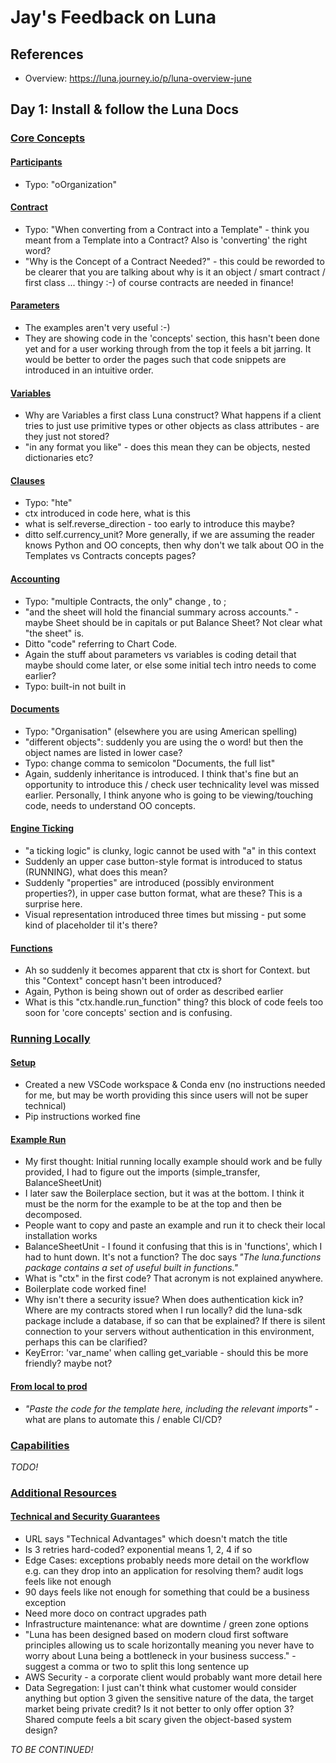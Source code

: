 # Jay's Feedback on Luna

## References

* Overview: https://luna.journey.io/p/luna-overview-june

## Day 1: Install & follow the Luna Docs

### [Core Concepts](https://docs.stage-luna-protocol.com/category/core-concepts)

#### [Participants](https://docs.stage-luna-protocol.com/Core%20Concepts/Participants)

* Typo: "oOrganization"

#### [Contract](https://docs.stage-luna-protocol.com/Core%20Concepts/Contract)

* Typo: "When converting from a Contract into a Template" - think you meant from a Template into a Contract? Also is 'converting' the right word?
* "Why is the Concept of a Contract Needed?" - this could be reworded to be clearer that you are talking about why is it an object / smart contract / first class ... thingy :-) of course contracts are needed in finance!

#### [Parameters](https://docs.stage-luna-protocol.com/Core%20Concepts/Parameters)

* The examples aren't very useful :-)
* They are showing code in the 'concepts' section, this hasn't been done yet and for a user working through from the top it feels a bit jarring. It would be better to order the pages such that code snippets are introduced in an intuitive order.

#### [Variables](https://docs.stage-luna-protocol.com/Core%20Concepts/Variables)

* Why are Variables a first class Luna construct? What happens if a client tries to just use primitive types or other objects as class attributes - are they just not stored?
* "in any format you like" - does this mean they can be objects, nested dictionaries etc?

#### [Clauses](https://docs.stage-luna-protocol.com/Core%20Concepts/Clauses)

* Typo: "hte"
* ctx introduced in code here, what is this
* what is self.reverse_direction - too early to introduce this maybe?
* ditto self.currency_unit? More generally, if we are assuming the reader knows Python and OO concepts, then why don't we talk about OO in the Templates vs Contracts concepts pages?

#### [Accounting](https://docs.stage-luna-protocol.com/Core%20Concepts/Accounting)

* Typo: "multiple Contracts, the only"  change , to ;
* "and the sheet will hold the financial summary across accounts." - maybe Sheet should be in capitals or put Balance Sheet? Not clear what "the sheet" is.
* Ditto "code" referring to Chart Code.
* Again the stuff about parameters vs variables is coding detail that maybe should come later, or else some initial tech intro needs to come earlier?
* Typo: built-in not built in


#### [Documents](https://docs.stage-luna-protocol.com/Core%20Concepts/Documents)

* Typo: "Organisation" (elsewhere you are using American spelling)
* "different objects": suddenly you are using the o word! but then the object names are listed in lower case?
* Typo: change comma to semicolon "Documents, the full list"
* Again, suddenly inheritance is introduced. I think that's fine but an opportunity to introduce this / check user technicality level was missed earlier. Personally, I think anyone who is going to be viewing/touching code, needs to understand OO concepts.

#### [Engine Ticking](https://docs.stage-luna-protocol.com/Core%20Concepts/Engine%20Ticking)

* "a ticking logic" is clunky, logic cannot be used with "a" in this context
* Suddenly an upper case button-style format is introduced to status (RUNNING), what does this mean?
* Suddenly "properties" are introduced (possibly environment properties?), in upper case button format, what are these? This is a surprise here.
* Visual representation introduced three times but missing - put some kind of placeholder til it's there?

#### [Functions](https://docs.stage-luna-protocol.com/Core%20Concepts/Functions)

* Ah so suddenly it becomes apparent that ctx is short for Context. but this "Context" concept hasn't been introduced?
* Again, Python is being shown out of order as described earlier
* What is this "ctx.handle.run_function" thing? this block of code feels too soon for 'core concepts' section and is confusing.

### [Running Locally](https://docs.stage-luna-protocol.com/category/running-locally)

#### [Setup](https://docs.stage-luna-protocol.com/Running%20Locally/Setup)

* Created a new VSCode workspace & Conda env (no instructions needed for me, but may be worth providing this since users will not be super technical)
* Pip instructions worked fine

#### [Example Run](https://docs.stage-luna-protocol.com/Running%20Locally/Example%20run)

* My first thought: Initial running locally example should work and be fully provided, I had to figure out the imports (simple_transfer, BalanceSheetUnit)
* I later saw the Boilerplace section, but it was at the bottom. I think it must be the norm for the example to be at the top and then be decomposed.
* People want to copy and paste an example and run it to check their local installation works
* BalanceSheetUnit - I found it confusing that this is in 'functions', which I had to hunt down. It's not a function? The doc says _"The luna.functions package contains a set of useful built in functions."_
* What is "ctx" in the first code? That acronym is not explained anywhere.
* Boilerplate code worked fine!
* Why isn't there a security issue? When does authentication kick in? Where are my contracts stored when I run locally? did the luna-sdk package include a database, if so can that be explained? If there is silent connection to your servers without authentication in this environment, perhaps this can be clarified?
* KeyError: 'var_name' when calling get_variable - should this be more friendly? maybe not?

#### [From local to prod](https://docs.stage-luna-protocol.com/Running%20Locally/From%20local%20to%20prod)

* _"Paste the code for the template here, including the relevant imports"_ - what are plans to automate this / enable CI/CD?

### [Capabilities](https://docs.stage-luna-protocol.com/category/capabilities)

_TODO!_

### [Additional Resources](https://docs.stage-luna-protocol.com/category/additional-resources)

#### [Technical and Security Guarantees](https://docs.stage-luna-protocol.com/Additional%20Resources/Technical%20Advantages)

* URL says "Technical Advantages" which doesn't match the title
* Is 3 retries hard-coded? exponential means 1, 2, 4 if so
* Edge Cases: exceptions probably needs more detail on the workflow e.g. can they drop into an application for resolving them? audit logs feels like not enough
* 90 days feels like not enough for something that could be a business exception
* Need more doco on contract upgrades path
* Infrastructure maintenance: what are downtime / green zone options
* "Luna has been designed based on modern cloud first software principles allowing us to scale horizontally meaning you never have to worry about Luna being a bottleneck in your business success." - suggest a comma or two to split this long sentence up
* AWS Security - a corporate client would probably want more detail here
* Data Segregation: I just can't think what customer would consider anything but option 3 given the sensitive nature of the data, the target market being private credit? Is it not better to only offer option 3? Shared compute feels a bit scary given the object-based system design?

_TO BE CONTINUED!_
